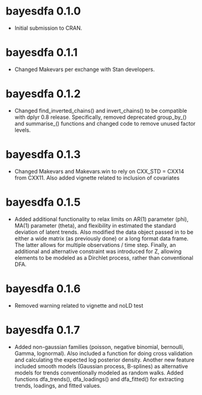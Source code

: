 # bayesdfa 0.1.0

* Initial submission to CRAN.

# bayesdfa 0.1.1

* Changed Makevars per exchange with Stan developers.

# bayesdfa 0.1.2

* Changed find_inverted_chains() and invert_chains() to be compatible with dplyr 0.8 release. Specifically, removed deprecated group_by_() and summarise_() functions and changed code to remove unused factor levels.

# bayesdfa 0.1.3

* Changed Makevars and Makevars.win to rely on CXX_STD = CXX14 from CXX11. Also added vignette related to inclusion of covariates

# bayesdfa 0.1.5

* Added additional functionality to relax limits on AR(1) parameter (phi), MA(1) parameter (theta), and flexibility in estimated the standard deviation of latent trends. Also modified the data object passed in to be either a wide matrix (as previously done) or a long format data frame. The latter allows for multiple observations / time step. Finally, an additional and alternative constraint was introduced for Z, allowing elements to be modeled as a Dirchlet process, rather than conventional DFA. 

# bayesdfa 0.1.6

* Removed warning related to vignette and noLD test

# bayesdfa 0.1.7

* Added non-gaussian families (poisson, negative binomial, bernoulli, Gamma, lognormal). Also included a function for doing cross validation and calculating the expected log posterior density. Another new feature included smooth models (Gaussian process, B-splines) as alternative models for trends conventionally modeled as random walks. Added functions dfa_trends(), dfa_loadings() and dfa_fitted() for extracting trends, loadings, and fitted values. 
